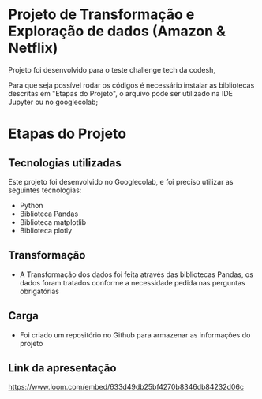 # Projeto de Transformação e Exploração de dados (Amazon & Netflix)


Projeto foi desenvolvido para o teste challenge tech da codesh,

Para que seja possível rodar os códigos é necessário instalar as bibliotecas descritas em "Etapas do Projeto", o arquivo pode ser utilizado
na IDE Jupyter ou no googlecolab;


# Etapas do Projeto

## Tecnologias utilizadas

Este projeto foi desenvolvido no Googlecolab, e foi preciso utilizar as seguintes tecnologias:
- Python
- Biblioteca Pandas
- Biblioteca matplotlib
- Biblioteca plotly

## Transformação

- A Transformação dos dados foi feita através das bibliotecas Pandas, os dados foram tratados conforme a necessidade pedida nas perguntas obrigatórias

## Carga

- Foi criado um repositório no Github para armazenar as informações do projeto

## Link da apresentação 

https://www.loom.com/embed/633d49db25bf4270b8346db84232d06c
